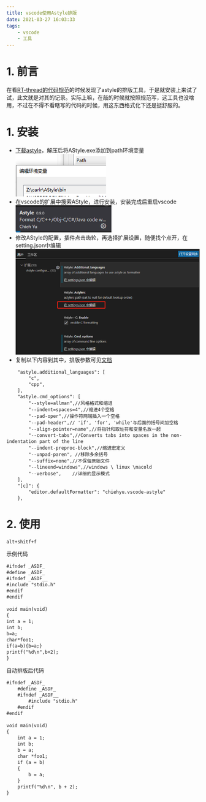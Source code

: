 ```yaml
---
title: vscode使用Astyle排版
date: 2021-03-27 16:03:33
tags:
    - vscode
    - 工具
---
```


# 1. 前言
在看[RT-thread的代码规范](https://github.com/RT-Thread/rt-thread/blob/master/documentation/coding_style_cn.md)的时候发现了astyle的排版工具，于是就安装上来试了试，此文就是对其的记录。实际上嘛，在敲的时候就按照规范写，这工具也没啥用，不过在不得不看瞎写的代码的时候，用这东西格式化下还是挺舒服的。
<!-- more -->

# 1. 安装
* [下载astyle](https://sourceforge.net/projects/astyle/files/)，解压后将AStyle.exe添加到path环境变量
![](vscode使用Astyle排版/p_1.png)
* 在vscode的扩展中搜索AStyle，进行安装，安装完成后重启vscode
![](vscode使用Astyle排版/p_2.png)
* 修改AStyle的配置，插件点击齿轮，再选择扩展设置，随便找个点开，在setting.json中编辑
![](vscode使用Astyle排版/p_3.png)
* 复制以下内容到其中，排版参数可见[文档](http://astyle.sourceforge.net/astyle.html#_Option_Files)
```
    "astyle.additional_languages": [
        "c",
        "cpp",
    ],
    "astyle.cmd_options": [
        "--style=allman",//风格格式和缩进
        "--indent=spaces=4",//缩进4个空格
        "--pad-oper",//操作符两端插入一个空格
        "--pad-header",// 'if', 'for', 'while'与后面的括号间加空格
        "--align-pointer=name",//将指针和取址符和变量名放一起
        "--convert-tabs",//Converts tabs into spaces in the non-indentation part of the line
        "--indent-preproc-block",//缩进宏定义
        "--unpad-paren", //移除多余括号
        "--suffix=none",//不保留原始文件
        "--lineend=windows",//windows \ linux \macold
        "--verbose",    //详细的显示模式
    ],
    "[c]": {
        "editor.defaultFormatter": "chiehyu.vscode-astyle"
    },
```

# 2. 使用
```
alt+shitf+f
```
示例代码
```
#ifndef _ASDF_
#define _ASDF_
#ifndef _ASDF__
#include "stdio.h"
#endif
#endif

void main(void)
{
int a = 1;
int b;
b=a;
char*foo1;
if(a=b){b=a;}
printf("%d\n",b+2);
}
```
自动排版后代码
```
#ifndef _ASDF_
    #define _ASDF_
    #ifndef _ASDF__
        #include "stdio.h"
    #endif
#endif

void main(void)
{
    int a = 1;
    int b;
    b = a;
    char *foo1;
    if (a = b)
    {
        b = a;
    }
    printf("%d\n", b + 2);
}
```
